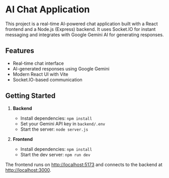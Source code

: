 # AI Chat Application

This project is a real-time AI-powered chat application built with a React frontend and a Node.js (Express) backend. It uses Socket.IO for instant messaging and integrates with Google Gemini AI for generating responses.

## Features

- Real-time chat interface
- AI-generated responses using Google Gemini
- Modern React UI with Vite
- Socket.IO-based communication

## Getting Started

1. **Backend**  
   - Install dependencies: `npm install`  
   - Set your Gemini API key in `backend/.env`  
   - Start the server: `node server.js`

2. **Frontend**  
   - Install dependencies: `npm install`  
   - Start the dev server: `npm run dev`

The frontend runs on [http://localhost:5173](http://localhost:5173) and connects to the backend at [http://localhost:3000](http://localhost:3000).
